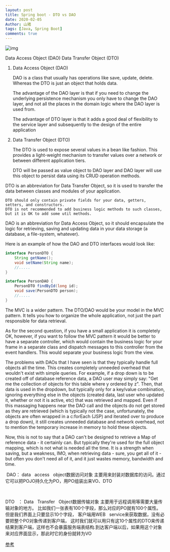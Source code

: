 ```yaml
---
layout: post
title: Spring boot - DTO vs DAO
date: 2020-02-05
Author: 山猪
tags: [Java, Spring Boot]
comments: true
---
```

![img](https://i.stack.imgur.com/3XnBN.png)

<!-- more -->

Data Access Object (DAO)
Data Transfer Object (DTO)

1. Data Access Object (DAO) 

    DAO is a class that usually has operations like save, update, delete. Whereas the DTO is just an object that holds data.

    The advantage of the DAO layer is that if you need to change the underlying persistence mechanism you only have to change the DAO layer, and not all the places in the domain logic where the DAO layer is used from.

    The advantage of DTO layer is that it adds a good deal of flexibility to the service layer and subsequently to the design of the entire application

2. Data Transfer Object (DTO)

    The DTO is used to expose several values in a bean like fashion. This provides a light-weight mechanism to transfer values over a network or between different application tiers.

    DTO will be passed as value object to DAO layer and DAO layer will use this object to persist data using its CRUD operation methods.



DTO is an abbreviation for Data Transfer Object, so it is used to transfer the data between classes and modules of your application.

    DTO should only contain private fields for your data, getters, setters, and constructors.
    DTO is not recommended to add business logic methods to such classes, but it is OK to add some util methods.

DAO is an abbreviation for Data Access Object, so it should encapsulate the logic for retrieving, saving and updating data in your data storage (a database, a file-system, whatever).

Here is an example of how the DAO and DTO interfaces would look like:

```java
interface PersonDTO {
    String getName();
    void setName(String name);
    //.....
}

interface PersonDAO {
    PersonDTO findById(long id);
    void save(PersonDTO person);
    //.....
}
```

The MVC is a wider pattern. The DTO/DAO would be your model in the MVC pattern.
It tells you how to organize the whole application, not just the part responsible for data retrieval.

As for the second question, if you have a small application it is completely OK, however, if you want to follow the MVC pattern it would be better to have a separate controller, which would contain the business logic for your frame in a separate class and dispatch messages to this controller from the event handlers.
This would separate your business logic from the view.



The problems with DAOs that I have seen is that they typically handle full objects all the time. This creates completely unneeded overhead that wouldn't exist with simple queries. For example, if a drop down is to be created off of database reference data, a DAO user may simply say: "Get me the collection of objects for this table where y ordered by z". Then, that data is used in the dropdown, but typically only for a key/value combination, ignoring everything else in the objects (created data, last user who updated it, whether or not it is active, etc) that was retrieved and mapped. Even if this massaging happens near the DAO call and the objects do not get stored as they are retrieved (which is typically not the case, unfortunately, the objects are often wrapped in a c:forEach (JSP) and iterated over to produce a drop down), it still creates unneeded database and network overhead, not to mention the temporary increase in memory to hold these objects.

Now, this is not to say that a DAO can't be designed to retrieve a Map of reference data - it certainly can. But typically they're used for the full object mapping, which is not what is needed all the time. It is a strength when saving, but a weakness, IMO, when retrieving data - sure, you get all of it - but often you don't need all of it, and it just wastes memory, bandwidth and time.

 DAO：
data   access   object数据访问对象
主要用来封装对数据库的访问。通过它可以把POJO持久化为PO，用PO组装出来VO、DTO 
 

 

DTO   ：
Data   Transfer   Object数据传输对象
主要用于远程调用等需要大量传输对象的地方。
比如我们一张表有100个字段，那么对应的PO就有100个属性。
但是我们界面上只要显示10个字段，
客户端用WEB   service来获取数据，没有必要把整个PO对象传递到客户端，
这时我们就可以用只有这10个属性的DTO来传递结果到客户端，这样也不会暴露服务端表结构.到达客户端以后，如果用这个对象来对应界面显示，那此时它的身份就转为VO

[ 参考 ](https://blog.csdn.net/zcywell/article/details/7204186 )